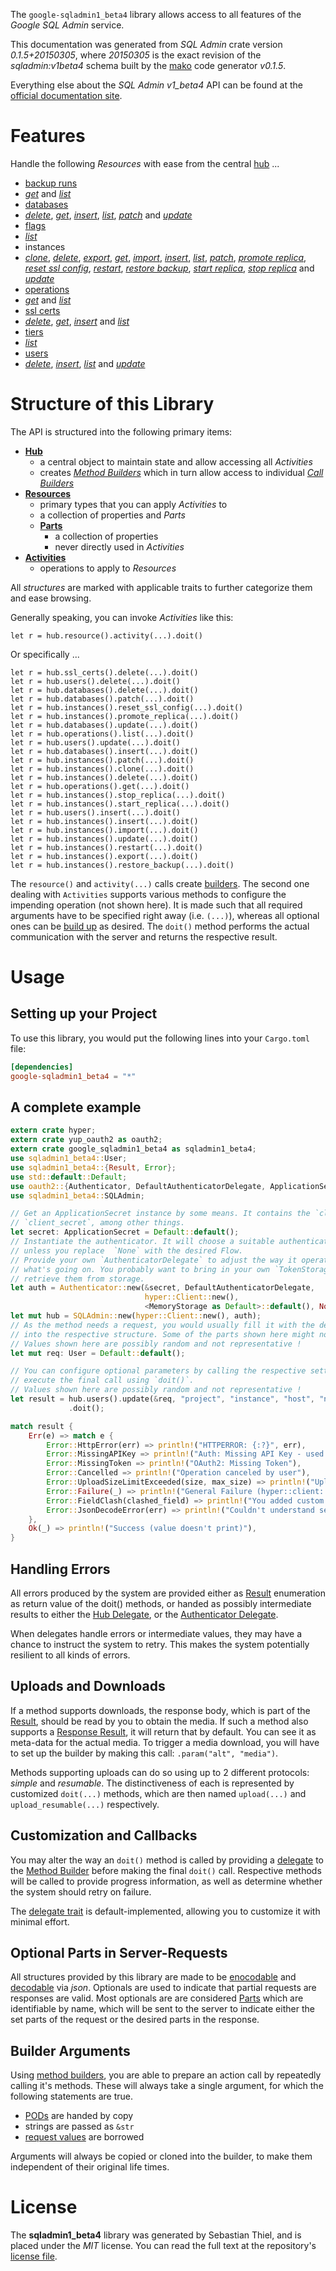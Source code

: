 <!---
DO NOT EDIT !
This file was generated automatically from 'src/mako/api/README.md.mako'
DO NOT EDIT !
-->
The `google-sqladmin1_beta4` library allows access to all features of the *Google SQL Admin* service.

This documentation was generated from *SQL Admin* crate version *0.1.5+20150305*, where *20150305* is the exact revision of the *sqladmin:v1beta4* schema built by the [mako](http://www.makotemplates.org/) code generator *v0.1.5*.

Everything else about the *SQL Admin* *v1_beta4* API can be found at the
[official documentation site](https://developers.google.com/cloud-sql/docs/admin-api/).
# Features

Handle the following *Resources* with ease from the central [hub](http://byron.github.io/google-apis-rs/google-sqladmin1_beta4/struct.SQLAdmin.html) ... 

* [backup runs](http://byron.github.io/google-apis-rs/google-sqladmin1_beta4/struct.BackupRun.html)
 * [*get*](http://byron.github.io/google-apis-rs/google-sqladmin1_beta4/struct.BackupRunGetCall.html) and [*list*](http://byron.github.io/google-apis-rs/google-sqladmin1_beta4/struct.BackupRunListCall.html)
* [databases](http://byron.github.io/google-apis-rs/google-sqladmin1_beta4/struct.Database.html)
 * [*delete*](http://byron.github.io/google-apis-rs/google-sqladmin1_beta4/struct.DatabaseDeleteCall.html), [*get*](http://byron.github.io/google-apis-rs/google-sqladmin1_beta4/struct.DatabaseGetCall.html), [*insert*](http://byron.github.io/google-apis-rs/google-sqladmin1_beta4/struct.DatabaseInsertCall.html), [*list*](http://byron.github.io/google-apis-rs/google-sqladmin1_beta4/struct.DatabaseListCall.html), [*patch*](http://byron.github.io/google-apis-rs/google-sqladmin1_beta4/struct.DatabasePatchCall.html) and [*update*](http://byron.github.io/google-apis-rs/google-sqladmin1_beta4/struct.DatabaseUpdateCall.html)
* [flags](http://byron.github.io/google-apis-rs/google-sqladmin1_beta4/struct.Flag.html)
 * [*list*](http://byron.github.io/google-apis-rs/google-sqladmin1_beta4/struct.FlagListCall.html)
* instances
 * [*clone*](http://byron.github.io/google-apis-rs/google-sqladmin1_beta4/struct.InstanceCloneCall.html), [*delete*](http://byron.github.io/google-apis-rs/google-sqladmin1_beta4/struct.InstanceDeleteCall.html), [*export*](http://byron.github.io/google-apis-rs/google-sqladmin1_beta4/struct.InstanceExportCall.html), [*get*](http://byron.github.io/google-apis-rs/google-sqladmin1_beta4/struct.InstanceGetCall.html), [*import*](http://byron.github.io/google-apis-rs/google-sqladmin1_beta4/struct.InstanceImportCall.html), [*insert*](http://byron.github.io/google-apis-rs/google-sqladmin1_beta4/struct.InstanceInsertCall.html), [*list*](http://byron.github.io/google-apis-rs/google-sqladmin1_beta4/struct.InstanceListCall.html), [*patch*](http://byron.github.io/google-apis-rs/google-sqladmin1_beta4/struct.InstancePatchCall.html), [*promote replica*](http://byron.github.io/google-apis-rs/google-sqladmin1_beta4/struct.InstancePromoteReplicaCall.html), [*reset ssl config*](http://byron.github.io/google-apis-rs/google-sqladmin1_beta4/struct.InstanceResetSslConfigCall.html), [*restart*](http://byron.github.io/google-apis-rs/google-sqladmin1_beta4/struct.InstanceRestartCall.html), [*restore backup*](http://byron.github.io/google-apis-rs/google-sqladmin1_beta4/struct.InstanceRestoreBackupCall.html), [*start replica*](http://byron.github.io/google-apis-rs/google-sqladmin1_beta4/struct.InstanceStartReplicaCall.html), [*stop replica*](http://byron.github.io/google-apis-rs/google-sqladmin1_beta4/struct.InstanceStopReplicaCall.html) and [*update*](http://byron.github.io/google-apis-rs/google-sqladmin1_beta4/struct.InstanceUpdateCall.html)
* [operations](http://byron.github.io/google-apis-rs/google-sqladmin1_beta4/struct.Operation.html)
 * [*get*](http://byron.github.io/google-apis-rs/google-sqladmin1_beta4/struct.OperationGetCall.html) and [*list*](http://byron.github.io/google-apis-rs/google-sqladmin1_beta4/struct.OperationListCall.html)
* [ssl certs](http://byron.github.io/google-apis-rs/google-sqladmin1_beta4/struct.SslCert.html)
 * [*delete*](http://byron.github.io/google-apis-rs/google-sqladmin1_beta4/struct.SslCertDeleteCall.html), [*get*](http://byron.github.io/google-apis-rs/google-sqladmin1_beta4/struct.SslCertGetCall.html), [*insert*](http://byron.github.io/google-apis-rs/google-sqladmin1_beta4/struct.SslCertInsertCall.html) and [*list*](http://byron.github.io/google-apis-rs/google-sqladmin1_beta4/struct.SslCertListCall.html)
* [tiers](http://byron.github.io/google-apis-rs/google-sqladmin1_beta4/struct.Tier.html)
 * [*list*](http://byron.github.io/google-apis-rs/google-sqladmin1_beta4/struct.TierListCall.html)
* [users](http://byron.github.io/google-apis-rs/google-sqladmin1_beta4/struct.User.html)
 * [*delete*](http://byron.github.io/google-apis-rs/google-sqladmin1_beta4/struct.UserDeleteCall.html), [*insert*](http://byron.github.io/google-apis-rs/google-sqladmin1_beta4/struct.UserInsertCall.html), [*list*](http://byron.github.io/google-apis-rs/google-sqladmin1_beta4/struct.UserListCall.html) and [*update*](http://byron.github.io/google-apis-rs/google-sqladmin1_beta4/struct.UserUpdateCall.html)




# Structure of this Library

The API is structured into the following primary items:

* **[Hub](http://byron.github.io/google-apis-rs/google-sqladmin1_beta4/struct.SQLAdmin.html)**
    * a central object to maintain state and allow accessing all *Activities*
    * creates [*Method Builders*](http://byron.github.io/google-apis-rs/google-sqladmin1_beta4/trait.MethodsBuilder.html) which in turn
      allow access to individual [*Call Builders*](http://byron.github.io/google-apis-rs/google-sqladmin1_beta4/trait.CallBuilder.html)
* **[Resources](http://byron.github.io/google-apis-rs/google-sqladmin1_beta4/trait.Resource.html)**
    * primary types that you can apply *Activities* to
    * a collection of properties and *Parts*
    * **[Parts](http://byron.github.io/google-apis-rs/google-sqladmin1_beta4/trait.Part.html)**
        * a collection of properties
        * never directly used in *Activities*
* **[Activities](http://byron.github.io/google-apis-rs/google-sqladmin1_beta4/trait.CallBuilder.html)**
    * operations to apply to *Resources*

All *structures* are marked with applicable traits to further categorize them and ease browsing.

Generally speaking, you can invoke *Activities* like this:

```Rust,ignore
let r = hub.resource().activity(...).doit()
```

Or specifically ...

```ignore
let r = hub.ssl_certs().delete(...).doit()
let r = hub.users().delete(...).doit()
let r = hub.databases().delete(...).doit()
let r = hub.databases().patch(...).doit()
let r = hub.instances().reset_ssl_config(...).doit()
let r = hub.instances().promote_replica(...).doit()
let r = hub.databases().update(...).doit()
let r = hub.operations().list(...).doit()
let r = hub.users().update(...).doit()
let r = hub.databases().insert(...).doit()
let r = hub.instances().patch(...).doit()
let r = hub.instances().clone(...).doit()
let r = hub.instances().delete(...).doit()
let r = hub.operations().get(...).doit()
let r = hub.instances().stop_replica(...).doit()
let r = hub.instances().start_replica(...).doit()
let r = hub.users().insert(...).doit()
let r = hub.instances().insert(...).doit()
let r = hub.instances().import(...).doit()
let r = hub.instances().update(...).doit()
let r = hub.instances().restart(...).doit()
let r = hub.instances().export(...).doit()
let r = hub.instances().restore_backup(...).doit()
```

The `resource()` and `activity(...)` calls create [builders][builder-pattern]. The second one dealing with `Activities` 
supports various methods to configure the impending operation (not shown here). It is made such that all required arguments have to be 
specified right away (i.e. `(...)`), whereas all optional ones can be [build up][builder-pattern] as desired.
The `doit()` method performs the actual communication with the server and returns the respective result.

# Usage

## Setting up your Project

To use this library, you would put the following lines into your `Cargo.toml` file:

```toml
[dependencies]
google-sqladmin1_beta4 = "*"
```

## A complete example

```Rust
extern crate hyper;
extern crate yup_oauth2 as oauth2;
extern crate google_sqladmin1_beta4 as sqladmin1_beta4;
use sqladmin1_beta4::User;
use sqladmin1_beta4::{Result, Error};
use std::default::Default;
use oauth2::{Authenticator, DefaultAuthenticatorDelegate, ApplicationSecret, MemoryStorage};
use sqladmin1_beta4::SQLAdmin;

// Get an ApplicationSecret instance by some means. It contains the `client_id` and 
// `client_secret`, among other things.
let secret: ApplicationSecret = Default::default();
// Instantiate the authenticator. It will choose a suitable authentication flow for you, 
// unless you replace  `None` with the desired Flow.
// Provide your own `AuthenticatorDelegate` to adjust the way it operates and get feedback about 
// what's going on. You probably want to bring in your own `TokenStorage` to persist tokens and
// retrieve them from storage.
let auth = Authenticator::new(&secret, DefaultAuthenticatorDelegate,
                              hyper::Client::new(),
                              <MemoryStorage as Default>::default(), None);
let mut hub = SQLAdmin::new(hyper::Client::new(), auth);
// As the method needs a request, you would usually fill it with the desired information
// into the respective structure. Some of the parts shown here might not be applicable !
// Values shown here are possibly random and not representative !
let mut req: User = Default::default();

// You can configure optional parameters by calling the respective setters at will, and
// execute the final call using `doit()`.
// Values shown here are possibly random and not representative !
let result = hub.users().update(&req, "project", "instance", "host", "name")
             .doit();

match result {
    Err(e) => match e {
        Error::HttpError(err) => println!("HTTPERROR: {:?}", err),
        Error::MissingAPIKey => println!("Auth: Missing API Key - used if there are no scopes"),
        Error::MissingToken => println!("OAuth2: Missing Token"),
        Error::Cancelled => println!("Operation canceled by user"),
        Error::UploadSizeLimitExceeded(size, max_size) => println!("Upload size too big: {} of {}", size, max_size),
        Error::Failure(_) => println!("General Failure (hyper::client::Response doesn't print)"),
        Error::FieldClash(clashed_field) => println!("You added custom parameter which is part of builder: {:?}", clashed_field),
        Error::JsonDecodeError(err) => println!("Couldn't understand server reply - maybe API needs update: {:?}", err),
    },
    Ok(_) => println!("Success (value doesn't print)"),
}

```
## Handling Errors

All errors produced by the system are provided either as [Result](http://byron.github.io/google-apis-rs/google-sqladmin1_beta4/enum.Result.html) enumeration as return value of 
the doit() methods, or handed as possibly intermediate results to either the 
[Hub Delegate](http://byron.github.io/google-apis-rs/google-sqladmin1_beta4/trait.Delegate.html), or the [Authenticator Delegate](http://byron.github.io/google-apis-rs/google-sqladmin1_beta4/../yup-oauth2/trait.AuthenticatorDelegate.html).

When delegates handle errors or intermediate values, they may have a chance to instruct the system to retry. This 
makes the system potentially resilient to all kinds of errors.

## Uploads and Downloads
If a method supports downloads, the response body, which is part of the [Result](http://byron.github.io/google-apis-rs/google-sqladmin1_beta4/enum.Result.html), should be
read by you to obtain the media.
If such a method also supports a [Response Result](http://byron.github.io/google-apis-rs/google-sqladmin1_beta4/trait.ResponseResult.html), it will return that by default.
You can see it as meta-data for the actual media. To trigger a media download, you will have to set up the builder by making
this call: `.param("alt", "media")`.

Methods supporting uploads can do so using up to 2 different protocols: 
*simple* and *resumable*. The distinctiveness of each is represented by customized 
`doit(...)` methods, which are then named `upload(...)` and `upload_resumable(...)` respectively.

## Customization and Callbacks

You may alter the way an `doit()` method is called by providing a [delegate](http://byron.github.io/google-apis-rs/google-sqladmin1_beta4/trait.Delegate.html) to the 
[Method Builder](http://byron.github.io/google-apis-rs/google-sqladmin1_beta4/trait.CallBuilder.html) before making the final `doit()` call. 
Respective methods will be called to provide progress information, as well as determine whether the system should 
retry on failure.

The [delegate trait](http://byron.github.io/google-apis-rs/google-sqladmin1_beta4/trait.Delegate.html) is default-implemented, allowing you to customize it with minimal effort.

## Optional Parts in Server-Requests

All structures provided by this library are made to be [enocodable](http://byron.github.io/google-apis-rs/google-sqladmin1_beta4/trait.RequestValue.html) and 
[decodable](http://byron.github.io/google-apis-rs/google-sqladmin1_beta4/trait.ResponseResult.html) via *json*. Optionals are used to indicate that partial requests are responses 
are valid.
Most optionals are are considered [Parts](http://byron.github.io/google-apis-rs/google-sqladmin1_beta4/trait.Part.html) which are identifiable by name, which will be sent to 
the server to indicate either the set parts of the request or the desired parts in the response.

## Builder Arguments

Using [method builders](http://byron.github.io/google-apis-rs/google-sqladmin1_beta4/trait.CallBuilder.html), you are able to prepare an action call by repeatedly calling it's methods.
These will always take a single argument, for which the following statements are true.

* [PODs][wiki-pod] are handed by copy
* strings are passed as `&str`
* [request values](http://byron.github.io/google-apis-rs/google-sqladmin1_beta4/trait.RequestValue.html) are borrowed

Arguments will always be copied or cloned into the builder, to make them independent of their original life times.

[wiki-pod]: http://en.wikipedia.org/wiki/Plain_old_data_structure
[builder-pattern]: http://en.wikipedia.org/wiki/Builder_pattern
[google-go-api]: https://github.com/google/google-api-go-client

# License
The **sqladmin1_beta4** library was generated by Sebastian Thiel, and is placed 
under the *MIT* license.
You can read the full text at the repository's [license file][repo-license].

[repo-license]: https://github.com/Byron/google-apis-rs/LICENSE.md
